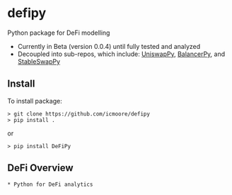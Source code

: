 # defipy
Python package for DeFi modelling
* Currently in Beta (version 0.0.4) until fully tested and analyzed
* Decoupled into sub-repos, which include: [UniswapPy](https://github.com/icmoore/uniswappy), 
[BalancerPy](https://github.com/icmoore/balancerpy), and [StableSwapPy](https://github.com/icmoore/stableswappy)

## Install
To install package:
```
> git clone https://github.com/icmoore/defipy
> pip install .
```
or
```
> pip install DeFiPy
```

## DeFi Overview
	* Python for DeFi analytics
